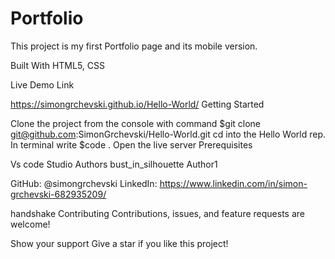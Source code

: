 # Portfolio

This project is my first Portfolio page and its mobile version.

Built With HTML5, CSS

Live Demo Link

https://simongrchevski.github.io/Hello-World/
Getting Started

Clone the project from the console with command $git clone git@github.com:SimonGrchevski/Hello-World.git
cd into the Hello World rep.
In terminal write $code .
Open the live server
Prerequisites

Vs code Studio
Authors bust_in_silhouette Author1

GitHub: @simongrchevski LinkedIn: https://www.linkedin.com/in/simon-grchevski-682935209/

handshake Contributing Contributions, issues, and feature requests are welcome!

Show your support Give a star if you like this project!
